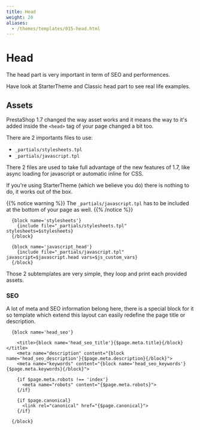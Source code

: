 ```yaml
---
title: Head
weight: 20
aliases:
  - /themes/templates/015-head.html
---
```


# Head

The head part is very important in term of SEO and performences.

Have look at StarterTheme and Classic head part to see real life examples.


## Assets

PrestaShop 1.7 changed the way asset works and it means the way to it's added
inside the `<head>` tag of your page changed a bit too.

There are 2 importants files to use:

* `_partials/stylesheets.tpl`
* `_partials/javascript.tpl`

There 2 files are used to take full advantage of the new features of 1.7, like async
loading for javascript or automatic inline for CSS.

If you're using StarterTheme (which we believe you do) there is nothing to do,
it works out of the box.

{{% notice warning %}}
  The `_partials/javascript.tpl` has to be included at the bottom of your page as well.
{{% /notice %}}

```html+smarty
  {block name='stylesheets'}
    {include file="_partials/stylesheets.tpl" stylesheets=$stylesheets}
  {/block}

  {block name='javascript_head'}
    {include file="_partials/javascript.tpl" javascript=$javascript.head vars=$js_custom_vars}
  {/block}
```

Those 2 subtemplates are very simple, they loop and print each provided assets.


### SEO

A lot of meta and SEO information belong here, there is a special block for it
so template which extend this layout can easily redefine the page title or
description.

```html+smarty
  {block name='head_seo'}

    <title>{block name='head_seo_title'}{$page.meta.title}{/block}</title>
    <meta name="description" content="{block name='head_seo_description'}{$page.meta.description}{/block}">
    <meta name="keywords" content="{block name='head_seo_keywords'}{$page.meta.keywords}{/block}">

    {if $page.meta.robots !== 'index'}
      <meta name="robots" content="{$page.meta.robots}">
    {/if}

    {if $page.canonical}
      <link rel="canonical" href="{$page.canonical}">
    {/if}

  {/block}
```

